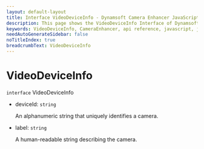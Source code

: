 ```yaml
---
layout: default-layout
title: Interface VideoDeviceInfo - Dynamsoft Camera Enhancer JavaScript API
description: This page shows the VideoDeviceInfo Interface of Dynamsoft Camera Enhancer JavaScript SDK.
keywords: VideoDeviceInfo, CameraEnhancer, api reference, javascript, js
needAutoGenerateSidebar: false
noTitleIndex: true
breadcrumbText: VideoDeviceInfo
---
```


# VideoDeviceInfo

`interface` VideoDeviceInfo

* deviceId: `string`

  An alphanumeric string that uniquely identifies a camera.

* label: `string`

  A human-readable string describing the camera.
